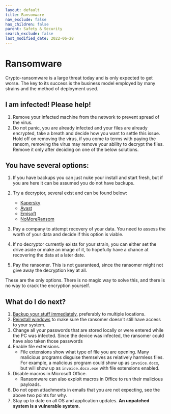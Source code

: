 ```yaml
---
layout: default
title: Ransomware
nav_exclude: false
has_children: false
parent: Safety & Security
search_exclude: false
last_modified_date: 2022-06-28
---
```

# Ransomware
Crypto-ransomware is a large threat today and is only expected to get worse. The key to its success is the business model employed by many strains and the method of deployment used.

## I am infected! Please help!
1. Remove your infected machine from the network to prevent spread of the virus.
2. Do not panic, you are already infected and your files are already encrypted, take a breath and decide how you want to settle this issue. Hold off on removing the virus, if you come to terms with paying the ransom, removing the virus may remove your ability to decrypt the files. Remove it only after deciding on one of the below solutions.

## You have several options:
1. If you have backups you can just nuke your install and start fresh, but if you are here it can be assumed you do not have backups.
2. Try a decryptor, several exist and can be found below:
    * [Kapersky](https://noransom.kaspersky.com/) 
    * [Avast](https://www.avast.com/en-gb/ransomware-decryption-tools)
    * [Emisoft](https://www.emsisoft.com/ransomware-decryption-tools/) 
    * [NoMoreRansom](https://www.nomoreransom.org/en/decryption-tools.html)

3. Pay a company to attempt recovery of your data. You need to assess the worth of your data and decide if this option is viable.
4. If no decryptor currently exists for your strain, you can either set the drive aside or make an image of it, to hopefully have a chance at recovering the data at a later date.
5. Pay the ransomer. This is not guaranteed, since the ransomer might not give away the decryption key at all.

These are the only options. There is no magic way to solve this, and there is no way to crack the encryption yourself.

## What do I do next?
1. [Backup your stuff immediately](/docs/backups/backups), preferably to multiple locations.
2. [Reinstall windows](/docs/installations/win) to make sure the ransomer doesn't still have access to your system.
6. Change all your passwords that are stored locally or were entered while the PC was infected. Since the device was infected, the ransomer could have also taken those passwords
4. Enable file extensions. 
    * File extensions show what type of file you are opening. Many malicious programs disguise themselves as relatively harmless files. For example, a malicious program could show up as `invoice.docx`, but will show up as `invoice.docx.exe` with file extensions enabled.
5. Disable macros in Microsoft Office. 
    * Ransomware can also exploit macros in Office to run their malicious payloads.
6. Do not open attachments in emails that you are not expecting, see the above two points for why.
7. Stay up to date on all OS and application updates. **An unpatched system is a vulnerable system.**
